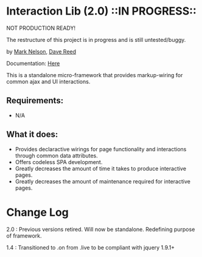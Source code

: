 Interaction Lib (2.0) ::IN PROGRESS::
=====================================

NOT PRODUCTION READY!

The restructure of this project is in progress and is still untested/buggy.

by [Mark Nelson](http://www.markonthenet.com/), [Dave Reed](http://weblogs.asp.net/infinitiesloop)

Documentation: [Here](http://datadink.github.io/InteractionLib/)

This is a standalone micro-framework that provides markup-wiring for common ajax and UI interactions.

Requirements:
-------------
* N/A


What it does:
-------------
* Provides declaractive wirings for page functionality and interactions through common data attributes.
* Offers codeless SPA development.
* Greatly decreases the amount of time it takes to produce interactive pages.
* Greatly decreases the amount of maintenance required for interactive pages.

Change Log
==========
2.0 : Previous versions retired. Will now be standalone. Redefining purpose of framework.

1.4 : Transitioned to .on from .live to be compliant with jquery 1.9.1+

